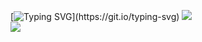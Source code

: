 [![Typing SVG](https://readme-typing-svg.demolab.com?font=Jaro&size=30&pause=1000&vCenter=true&width=435&height=36&lines=Thanks+for+coming+to+see!)](https://git.io/typing-svg)  
![](https://github-readme-stats.vercel.app/api?theme=transparent&username=VeronicaDiazTaylor&custom_title=Stats&include_all_commits=true&hide_border=true&show_icons=true)  
![](https://github-readme-stats.vercel.app/api/top-langs/?theme=transparent&username=VeronicaDiazTaylor&custom_title=Language&hide_border=true&layout=donut)

<!--
**VeronicaTaylor/VeronicaTaylor** is a ✨ _special_ ✨ repository because its `README.md` (this file) appears on your GitHub profile.

Here are some ideas to get you started:

- 🔭 I’m currently working on ...
- 🌱 I’m currently learning ...
- 👯 I’m looking to collaborate on ...
- 🤔 I’m looking for help with ...
- 💬 Ask me about ...
- 📫 How to reach me: ...
- 😄 Pronouns: ...
- ⚡ Fun fact: ...
-->
